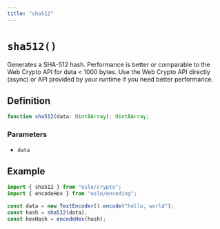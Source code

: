 ```yaml
---
title: "sha512"
---
```


# `sha512()`

Generates a SHA-512 hash. Performance is better or comparable to the Web Crypto API for data < 1000 bytes. Use the Web Crypto API directly (async) or API provided by your runtime if you need better performance.

## Definition

```ts
function sha512(data: Uint8Array): Uint8Array;
```

### Parameters

- `data`

## Example

```ts
import { sha512 } from "oslo/crypto";
import { encodeHex } from "oslo/encoding";

const data = new TextEncoder().encode("hello, world");
const hash = sha512(data);
const hexHash = encodeHex(hash);
```
